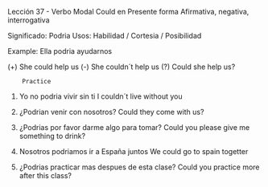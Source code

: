 Lección 37 - Verbo Modal Could en Presente forma Afirmativa, negativa, interrogativa


Significado: Podria     Usos: Habilidad / Cortesia / Posibilidad 


Example:
    Ella podria ayudarnos 


(+) She could help us 
(-) She couldn´t help us 
(?) Could she help us?



        Practice 
1. Yo no podria vivir sin ti 
I couldn´t live without you


2. ¿Podrian venir con nosotros?
Could they come with us?


3. ¿Podrias por favor darme algo para tomar?
Could you please give me something to drink?


4. Nosotros podriamos ir a España juntos 
We could go to spain togetter 


5. ¿Podrias practicar mas despues de esta clase?
Could you practice more after this class?